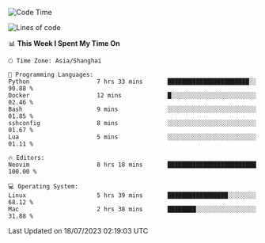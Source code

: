 <!--START_SECTION:waka-->
![Code Time](http://img.shields.io/badge/Code%20Time-1%2C443%20hrs%2015%20mins-blue)

![Lines of code](https://img.shields.io/badge/From%20Hello%20World%20I%27ve%20Written-261.6%20thousand%20lines%20of%20code-blue)

📊 **This Week I Spent My Time On** 

```text
🕑︎ Time Zone: Asia/Shanghai

💬 Programming Languages: 
Python                   7 hrs 33 mins       ███████████████████████░░   90.88 % 
Docker                   12 mins             █░░░░░░░░░░░░░░░░░░░░░░░░   02.46 % 
Bash                     9 mins              ░░░░░░░░░░░░░░░░░░░░░░░░░   01.85 % 
sshconfig                8 mins              ░░░░░░░░░░░░░░░░░░░░░░░░░   01.67 % 
Lua                      5 mins              ░░░░░░░░░░░░░░░░░░░░░░░░░   01.11 % 

🔥 Editors: 
Neovim                   8 hrs 18 mins       █████████████████████████   100.00 % 

💻 Operating System: 
Linux                    5 hrs 39 mins       █████████████████░░░░░░░░   68.12 % 
Mac                      2 hrs 38 mins       ████████░░░░░░░░░░░░░░░░░   31.88 % 
```


 Last Updated on 18/07/2023 02:19:03 UTC
<!--END_SECTION:waka-->
